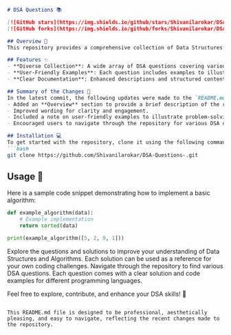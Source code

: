 ```markdown
# DSA Questions 📚

[![GitHub stars](https://img.shields.io/github/stars/Shivanilarokar/DSA-Questions-?style=social)](https://github.com/Shivanilarokar/DSA-Questions-/stargazers) 
[![GitHub forks](https://img.shields.io/github/forks/Shivanilarokar/DSA-Questions-?style=social)](https://github.com/Shivanilarokar/DSA-Questions-/network)

## Overview 🌟
This repository provides a comprehensive collection of Data Structures and Algorithms (DSA) questions, designed to help developers improve their coding skills and understanding of algorithms.

## Features ✨
- **Diverse Collection**: A wide array of DSA questions covering various topics.
- **User-Friendly Examples**: Each question includes examples to illustrate problem-solving techniques.
- **Clear Documentation**: Enhanced descriptions and structured content for better understanding.

## Summary of the Changes 📝
In the latest commit, the following updates were made to the `README.md` file:
- Added an **Overview** section to provide a brief description of the repository's purpose.
- Improved wording for clarity and engagement.
- Included a note on user-friendly examples to illustrate problem-solving techniques.
- Encouraged users to navigate through the repository for various DSA questions.

## Installation 💻
To get started with the repository, clone it using the following command:
```bash
git clone https://github.com/Shivanilarokar/DSA-Questions-.git
```

## Usage 🚀
Here is a sample code snippet demonstrating how to implement a basic algorithm:
```python
def example_algorithm(data):
    # Example implementation
    return sorted(data)

print(example_algorithm([5, 2, 9, 1]))
```
Explore the questions and solutions to improve your understanding of Data Structures and Algorithms. Each solution can be used as a reference for your own coding challenges. Navigate through the repository to find various DSA questions. Each question comes with a clear solution and code examples for different programming languages.

Feel free to explore, contribute, and enhance your DSA skills! 🚀
``` 

This README.md file is designed to be professional, aesthetically pleasing, and easy to navigate, reflecting the recent changes made to the repository.